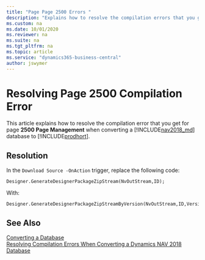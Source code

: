 ```yaml
---
title: "Page Page 2500 Errors "
description: "Explains how to resolve the compilation errors that you get for Page 2500 when converting a database from Dynamics NAV to Business Central."
ms.custom: na
ms.date: 10/01/2020
ms.reviewer: na
ms.suite: na
ms.tgt_pltfrm: na
ms.topic: article
ms.service: "dynamics365-business-central"
author: jswymer
---
```

# Resolving Page 2500 Compilation Error 
This article explains how to resolve the compilation error that you get for page **2500 Page Management** when converting a [!INCLUDE[nav2018_md](../developer/includes/nav2018_md.md)] database to  [!INCLUDE[prodhort](../developer/includes/prod_short.md)].

## Resolution

In the `Download Source -OnAction` trigger, replace the following code:

```
Designer.GenerateDesignerPackageZipStream(NvOutStream,ID);
```

With:

```
Designer.GenerateDesignerPackageZipStreamByVersion(NvOutStream,ID,VersionString);
```
## See Also  
 [Converting a Database](Converting-a-Database.md)  
 [Resolving Compilation Errors When Converting a Dynamics NAV 2018 Database](Resolve-Compile-Errors-When-Converting-Dynamics-NAV-2018-Database.md)  
